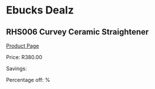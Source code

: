 
# Ebucks Dealz
## RHS006 Curvey Ceramic Straightener
[Product Page](https://www.ebucks.com/web/shop/productSelected.do?prodId=1205749533&catId=1186086453)

Price: R380.00

Savings: 

Percentage off: %
	